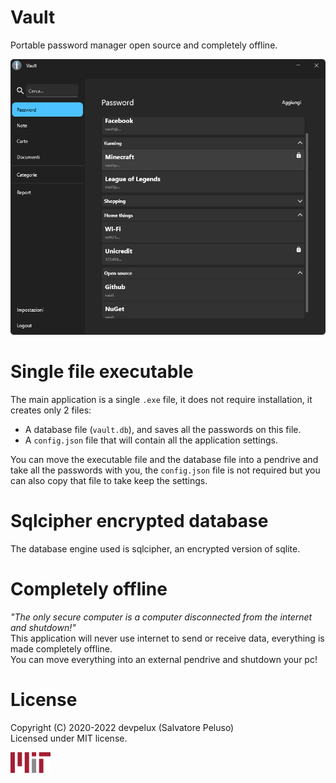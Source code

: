 # Vault
Portable password manager open source and completely offline.

![home](https://raw.githubusercontent.com/devpelux/vault/1.0.0-pre.1/Assets/home.png)


# Single file executable
The main application is a single `.exe` file, it does not require installation, it creates only 2 files:
- A database file (`vault.db`), and saves all the passwords on this file.
- A `config.json` file that will contain all the application settings.

You can move the executable file and the database file into a pendrive and take all the passwords with you, the `config.json` file is not required but you can also copy that file to take keep the settings.


# Sqlcipher encrypted database
The database engine used is sqlcipher, an encrypted version of sqlite.


# Completely offline
*"The only secure computer is a computer disconnected from the internet and shutdown!"*  
This application will never use internet to send or receive data, everything is made completely offline.  
You can move everything into an external pendrive and shutdown your pc!


# License
Copyright (C) 2020-2022 devpelux (Salvatore Peluso)  
Licensed under MIT license.

[![mit](https://raw.githubusercontent.com/devpelux/vault/1.0.0-pre.1/Assets/Mit.png)](https://github.com/devpelux/vault/blob/1.0.0-pre.1/LICENSE)
